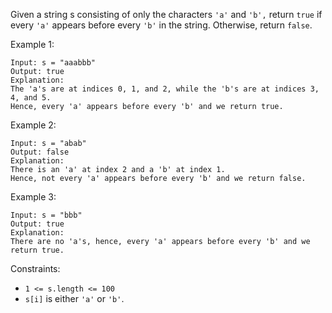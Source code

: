 Given a string s consisting of only the characters `'a'` and `'b',` return `true` if every `'a'` appears before every `'b'` in the string. Otherwise, return `false`.

 

Example 1:
```
Input: s = "aaabbb"
Output: true
Explanation:
The 'a's are at indices 0, 1, and 2, while the 'b's are at indices 3, 4, and 5.
Hence, every 'a' appears before every 'b' and we return true.
```
Example 2:
```
Input: s = "abab"
Output: false
Explanation:
There is an 'a' at index 2 and a 'b' at index 1.
Hence, not every 'a' appears before every 'b' and we return false.
```
Example 3:
```
Input: s = "bbb"
Output: true
Explanation:
There are no 'a's, hence, every 'a' appears before every 'b' and we return true.
 ```

Constraints:

- `1 <= s.length <= 100`
- `s[i]` is either `'a'` or `'b'`.